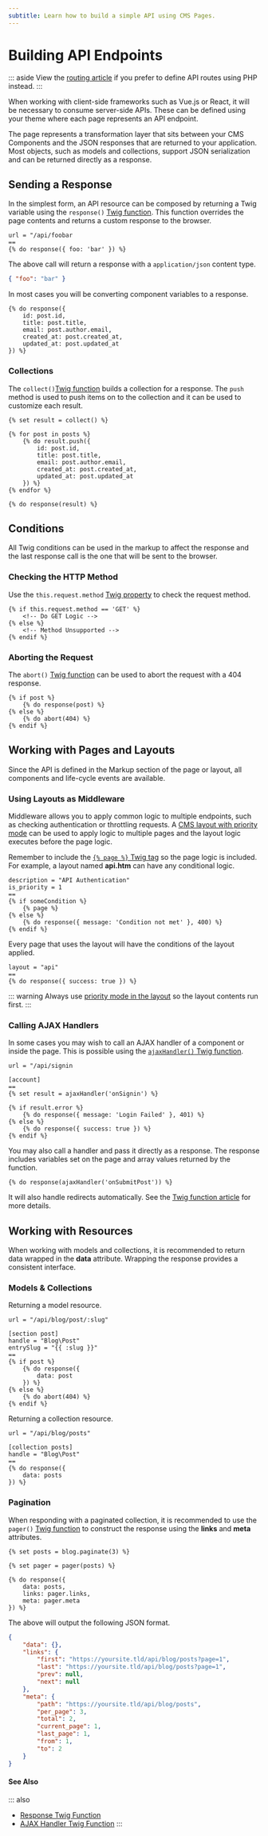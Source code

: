 ```yaml
---
subtitle: Learn how to build a simple API using CMS Pages.
---
```

# Building API Endpoints

::: aside
View the [routing article](../../extend/system/routing.md) if you prefer to define API routes using PHP instead.
:::

When working with client-side frameworks such as Vue.js or React, it will be necessary to consume server-side APIs. These can be defined using your theme where each page represents an API endpoint.

The page represents a transformation layer that sits between your CMS Components and the JSON responses that are returned to your application. Most objects, such as models and collections, support JSON serialization and can be returned directly as a response.

## Sending a Response

In the simplest form, an API resource can be composed by returning a Twig variable using the `response()` [Twig function](../../markup/function/response.md). This function overrides the page contents and returns a custom response to the browser.

```twig
url = "/api/foobar
==
{% do response({ foo: 'bar' }) %}
```

The above call will return a response with a `application/json` content type.

```json
{ "foo": "bar" }
```

In most cases you will be converting component variables to a response.

```twig
{% do response({
    id: post.id,
    title: post.title,
    email: post.author.email,
    created_at: post.created_at,
    updated_at: post.updated_at
}) %}
```

### Collections

The `collect()`[Twig function](../../markup/function/collect.md) builds a collection for a response. The `push` method is used to push items on to the collection and it can be used to customize each result.

```twig
{% set result = collect() %}

{% for post in posts %}
    {% do result.push({
        id: post.id,
        title: post.title,
        email: post.author.email,
        created_at: post.created_at,
        updated_at: post.updated_at
    }) %}
{% endfor %}

{% do response(result) %}
```

## Conditions

All Twig conditions can be used in the markup to affect the response and the last response call is the one that will be sent to the browser.

### Checking the HTTP Method

Use the `this.request.method` [Twig property](../../markup/property/this-request.md) to check the request method.

```twig
{% if this.request.method == 'GET' %}
    <!-- Do GET Logic -->
{% else %}
    <!-- Method Unsupported -->
{% endif %}
```

### Aborting the Request

The `abort()` [Twig function](../../markup/function/abort.md) can be used to abort the request with a 404 response.

```twig
{% if post %}
    {% do response(post) %}
{% else %}
    {% do abort(404) %}
{% endif %}
```

## Working with Pages and Layouts

Since the API is defined in the Markup section of the page or layout, all components and life-cycle events are available.

### Using Layouts as Middleware

Middleware allows you to apply common logic to multiple endpoints, such as checking authentication or throttling requests. A [CMS layout with priority mode](../themes/layouts.md) can be used to apply logic to multiple pages and the layout logic executes before the page logic.

Remember to include the [`{% page %}` Twig tag](../../markup/tag/page.md) so the page logic is included. For example, a layout named **api.htm** can have any conditional logic.

```twig
description = "API Authentication"
is_priority = 1
==
{% if someCondition %}
    {% page %}
{% else %}
    {% do response({ message: 'Condition not met' }, 400) %}
{% endif %}
```

Every page that uses the layout will have the conditions of the layout applied.

```twig
layout = "api"
==
{% do response({ success: true }) %}
```

::: warning
Always use [priority mode in the layout](../themes/layouts.md) so the layout contents run first.
:::

### Calling AJAX Handlers

In some cases you may wish to call an AJAX handler of a component or inside the page. This is possible using the [`ajaxHandler()` Twig function](../../markup/function/ajax-handler.md).

```twig
url = "/api/signin

[account]
==
{% set result = ajaxHandler('onSignin') %}

{% if result.error %}
    {% do response({ message: 'Login Failed' }, 401) %}
{% else %}
    {% do response({ success: true }) %}
{% endif %}
```

You may also call a handler and pass it directly as a response. The response includes variables set on the page and array values returned by the function.

```twig
{% do response(ajaxHandler('onSubmitPost')) %}
```

It will also handle redirects automatically. See the [Twig function article](../../markup/function/ajax-handler.md) for more details.

## Working with Resources

When working with models and collections, it is recommended to return data wrapped in the **data** attribute. Wrapping the response provides a consistent interface.

### Models & Collections

Returning a model resource.

```twig
url = "/api/blog/post/:slug"

[section post]
handle = "Blog\Post"
entrySlug = "{{ :slug }}"
==
{% if post %}
    {% do response({
        data: post
    }) %}
{% else %}
    {% do abort(404) %}
{% endif %}
```

Returning a collection resource.

```twig
url = "/api/blog/posts"

[collection posts]
handle = "Blog\Post"
==
{% do response({
    data: posts
}) %}
```

### Pagination

When responding with a paginated collection, it is recommended to use the `pager()` [Twig function](../../markup/function/pager.md) to construct the response using the **links** and **meta** attributes.

```twig
{% set posts = blog.paginate(3) %}

{% set pager = pager(posts) %}

{% do response({
    data: posts,
    links: pager.links,
    meta: pager.meta
}) %}
```

The above will output the following JSON format.

```json
{
    "data": {},
    "links": {
        "first": "https://yoursite.tld/api/blog/posts?page=1",
        "last": "https://yoursite.tld/api/blog/posts?page=1",
        "prev": null,
        "next": null
    },
    "meta": {
        "path": "https://yoursite.tld/api/blog/posts",
        "per_page": 3,
        "total": 2,
        "current_page": 1,
        "last_page": 1,
        "from": 1,
        "to": 2
    }
}
```

#### See Also

::: also
* [Response Twig Function](../../markup/function/response.md)
* [AJAX Handler Twig Function](../../markup/function/ajax-handler.md)
:::
